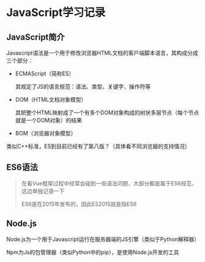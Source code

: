 # JavaScript学习记录

## JavaScript简介

Javascript语法是一个用于修改浏览器HTML文档的客户端脚本语言，其构成分成三个部分：

* ECMAScript（简称ES）

  其规定了JS的语言规范：语法、类型、关键字、操作符等

* DOM（HTML文档对象模型）

  其把整个HTML映射成了一个有多个DOM对象构成的树状多层节点（每个节点就是一个DOM对象）的结果

* BOM（浏览器对象模型）

类似C++标准，ES到目前已经有了第八版？（具体看不同浏览器的支持情况）



## ES6语法

> 在看Vue框架过程中经常会碰到一些语法问题，大部分都是属于ES6规范，这边单独记录一下
>
> ES6是在2015年发布的，因此ES2015就是指ES6

## Node.js

Node.js为一个用于Javascript运行在服务器端的JS引擎（类似于Python解释器）

Npm为Js的包管理器（类似Python中的pip），是使用Node.js开发的工具

